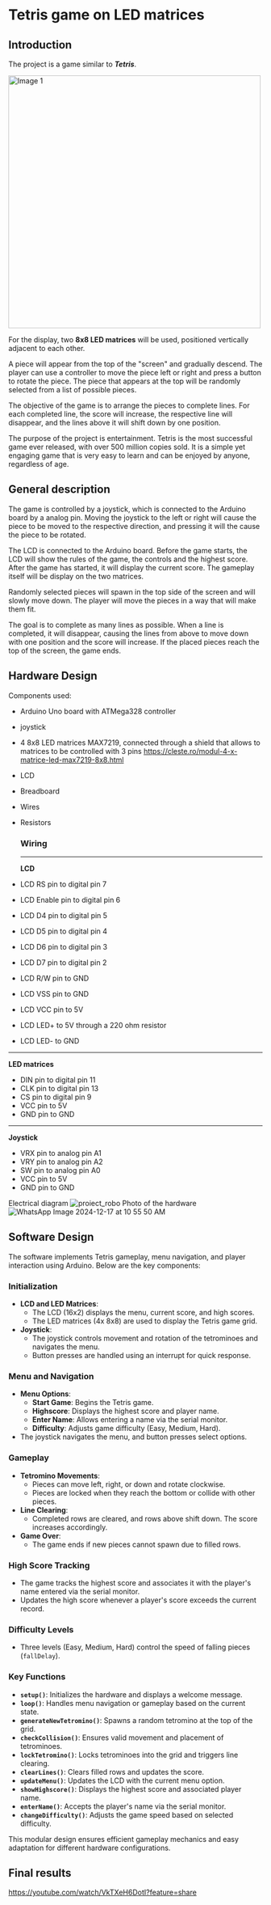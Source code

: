 # Tetris game on LED matrices

## Introduction

The project is a game similar to ***Tetris***. 

<img src="https://github.com/user-attachments/assets/87cda5a4-3e2a-4b0e-9147-e3be9092892f" alt="Image 1" width="500"/>

For the display, two **8x8 LED matrices** will be used, positioned vertically adjacent to each other. 

A piece will appear from the top of the "screen" and gradually descend. The player can use a controller to move the piece left or right and press a button to rotate the piece. The piece that appears at the top will be randomly selected from a list of possible pieces. 

The objective of the game is to arrange the pieces to complete lines. For each completed line, the score will increase, the respective line will disappear, and the lines above it will shift down by one position.

The purpose of the project is entertainment. Tetris is the most successful game ever released, with over 500 million copies sold. It is a simple yet engaging game that is very easy to learn and can be enjoyed by anyone, regardless of age.

## General description
The game is controlled by a joystick, which is connected to the Arduino board by a analog pin. Moving the joystick to the left or right will cause the piece to be moved to the respective direction, and pressing it will the cause the piece to be rotated. 

The LCD is connected to the Arduino board. Before the game starts, the LCD will show the rules of the game, the controls and the highest score. After the game has started, it will display the current score. The gameplay itself will be display on the two matrices. 

Randomly selected pieces will spawn in the top side of the screen and will slowly move down. The player will move the pieces in a way that will make them fit. 

The goal is to complete as many lines as possible. When a line is completed, it will disappear, causing the lines from above to move down with one position and the score will increase. If the placed pieces reach the top of the screen, the game ends.

## Hardware Design
 Components used:
 - Arduino Uno board with ATMega328 controller
 - joystick
 - 4 8x8 LED matrices MAX7219, connected through a shield that allows to matrices to be controlled with 3 pins https://cleste.ro/modul-4-x-matrice-led-max7219-8x8.html
 - LCD
 - Breadboard
 - Wires
 - Resistors

   ### Wiring

   ---
   **LCD**
- LCD RS pin to digital pin 7
- LCD Enable pin to digital pin 6
- LCD D4 pin to digital pin 5
- LCD D5 pin to digital pin 4
- LCD D6 pin to digital pin 3
- LCD D7 pin to digital pin 2
- LCD R/W pin to GND
- LCD VSS pin to GND
- LCD VCC pin to 5V
- LCD LED+ to 5V through a 220 ohm resistor
- LCD LED- to GND

---
   **LED matrices**
- DIN pin to digital pin 11
- CLK pin to digital pin 13
- CS pin to digital pin 9
- VCC pin to 5V
- GND pin to GND

---
   **Joystick**
- VRX pin to analog pin A1
- VRY pin to analog pin A2
- SW pin to analog pin A0
- VCC pin to 5V
- GND pin to GND

Electrical diagram
![proiect_robo](https://github.com/user-attachments/assets/05a782c5-34b4-4b0b-8fc2-ab796ee68ff7)
Photo of the hardware
![WhatsApp Image 2024-12-17 at 10 55 50 AM](https://github.com/user-attachments/assets/ca034c7b-ca3a-4e60-8c38-cafaced2c091)

## Software Design

The software implements Tetris gameplay, menu navigation, and player interaction using Arduino. Below are the key components:

### Initialization
- **LCD and LED Matrices**:
  - The LCD (16x2) displays the menu, current score, and high scores.
  - The LED matrices (4x 8x8) are used to display the Tetris game grid.
- **Joystick**:
  - The joystick controls movement and rotation of the tetrominoes and navigates the menu.
  - Button presses are handled using an interrupt for quick response.

### Menu and Navigation
- **Menu Options**:
  - **Start Game**: Begins the Tetris game.
  - **Highscore**: Displays the highest score and player name.
  - **Enter Name**: Allows entering a name via the serial monitor.
  - **Difficulty**: Adjusts game difficulty (Easy, Medium, Hard).
- The joystick navigates the menu, and button presses select options.

### Gameplay
- **Tetromino Movements**:
  - Pieces can move left, right, or down and rotate clockwise.
  - Pieces are locked when they reach the bottom or collide with other pieces.
- **Line Clearing**:
  - Completed rows are cleared, and rows above shift down. The score increases accordingly.
- **Game Over**:
  - The game ends if new pieces cannot spawn due to filled rows.

### High Score Tracking
- The game tracks the highest score and associates it with the player's name entered via the serial monitor.
- Updates the high score whenever a player's score exceeds the current record.

### Difficulty Levels
- Three levels (Easy, Medium, Hard) control the speed of falling pieces (`fallDelay`).

### Key Functions
- **`setup()`**: Initializes the hardware and displays a welcome message.
- **`loop()`**: Handles menu navigation or gameplay based on the current state.
- **`generateNewTetromino()`**: Spawns a random tetromino at the top of the grid.
- **`checkCollision()`**: Ensures valid movement and placement of tetrominoes.
- **`lockTetromino()`**: Locks tetrominoes into the grid and triggers line clearing.
- **`clearLines()`**: Clears filled rows and updates the score.
- **`updateMenu()`**: Updates the LCD with the current menu option.
- **`showHighscore()`**: Displays the highest score and associated player name.
- **`enterName()`**: Accepts the player's name via the serial monitor.
- **`changeDifficulty()`**: Adjusts the game speed based on selected difficulty.

This modular design ensures efficient gameplay mechanics and easy adaptation for different hardware configurations.
## Final results
https://youtube.com/watch/VkTXeH6DotI?feature=share
